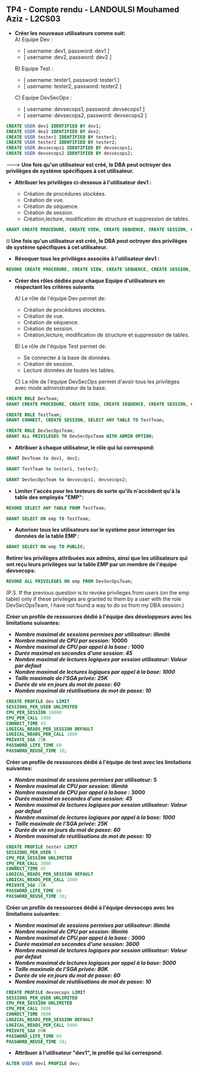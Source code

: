 ## TP4 - Compte rendu - LANDOULSI Mouhamed Aziz - L2CS03

 - **Créer les nouveaux utilisateurs comme suit:**  
      A) Equipe Dev :

      * [ username: dev1, password: dev1 ]
      * [ username: dev2, password: dev2 ]
      
      B) Equipe Test :

      * [ username: tester1, password: tester1 ]
      * [ username: tester2, password: tester2 ]
     
     
     C) Equipe DevSecOps :      
      * [ username: devsecops1, password: devsecops1 ]
      * [ username: devsecops2, password: devsecops2 ]


```sql
CREATE USER dev1 IDENTIFIED BY dev1;
CREATE USER dev2 IDENTIFIED BY dev2;
CREATE USER tester1 IDENTIFIED BY tester1;
CREATE USER tester2 IDENTIFIED BY tester2;
CREATE USER devsecops1 IDENTIFIED BY devsecops1;
CREATE USER devsecops2 IDENTIFIED BY devsecops2;
```
  --->  **Une fois qu'un utilisateur est créé, le DBA peut octroyer des privilèges de système spécifiques à cet utilisateur.**
 

  - **Attribuer les privilèges ci-dessous à l'utilisateur dev1 :** 
 
     * Création de procédures stockées.
     * Création de vue.
     * Création de séquence.
     * Création de session.
     * Création,lecture, modification de structure et suppression de tables.

```sql
GRANT CREATE PROCEDURE, CREATE VIEW, CREATE SEQUENCE, CREATE SESSION, CREATE ANY TABLE, SELECT ANY TABLE, ALTER ANY TABLE, DROP ANY TABLE TO dev1;
```

¤   **Une fois qu'un utilisateur est créé, le DBA peut octroyer des privilèges de système spécifiques à cet utilisateur.**
 
 
   - **Révoquer tous les privilèges associès à l'utilisateur dev1 :** 

```sql
REVOKE CREATE PROCEDURE, CREATE VIEW, CREATE SEQUENCE, CREATE SESSION, CREATE ANY TABLE, SELECT ANY TABLE, ALTER ANY TABLE, DROP ANY TABLE FROM dev1;
```

 
  - **Créer des rôles dédiés pour chaque Equipe d'utilisateurs en réspectant les critères suivants** 

      A) Le rôle de l'équipe Dev permet de:

      * Création de procédures stockées.
      * Création de vue.
      * Création de séquence.
      * Création de session.
      * Création,lecture, modification de structure et suppression de tables.
      
      B) Le rôle de l'équipe Test permet de:

      * Se connecter à la base de données.
      * Création de session.
      * Lecture données de toutes les tables.
     
     C) Le rôle de l'équipe DevSecOps permet d'avoir tous les privilèges avec mode administrateur de la base:  

```sql
CREATE ROLE DevTeam;
GRANT CREATE PROCEDURE, CREATE VIEW, CREATE SEQUENCE, CREATE SESSION, CREATE ANY TABLE, SELECT ANY TABLE, ALTER ANY TABLE, DROP ANY TABLE TO DevTeam;
```
```sql
CREATE ROLE TestTeam;
GRANT CONNECT, CREATE SESSION, SELECT ANY TABLE TO TestTeam;
```
```sql
CREATE ROLE DevSecOpsTeam;
GRANT ALL PRIVILEGES TO DevSecOpsTeam WITH ADMIN OPTION;
```

 
   - **Attribuer à chaque utilisateur, le rôle qui lui correspond:** 
  

```sql
GRANT DevTeam to dev1, dev2;
```
```sql
GRANT TestTeam to tester1, tester2;
```
```sql
GRANT DevSecOpsTeam to devsecops1, devsecops2;
```

   - **Limiter l'accès pour les testeurs de sorte qu'ils n'accèdent qu'à la table des employés "EMP":** 
  

```sql
REVOKE SELECT ANY TABLE FROM TestTeam;
```

 ```sql
GRANT SELECT ON emp TO TestTeam;
```
 
 
 
   - **Autoriser tous les utilisateurs sur le système pour interroger les données de la table EMP :** 
  

 ```sql
GRANT SELECT ON emp TO PUBLIC;
```

**Retirer les privilèges attribuées aux admins, ainsi que les utilisateurs qui ont reçu leurs privilèges sur la table EMP par un membre de l'équipe devsecops:**

 
 
```sql
REVOKE ALL PRIVILEGES ON emp FROM DevSecOpsTeam;
```
(P.S. If the previous question is to revoke privileges from users (on the emp table) only if these privileges are granted to them by a user with the role DevSecOpsTeam, I have not found a way to do so from my DBA session.)


**Créer un profile de ressources dédié à l'équipe des développeurs avec les limitations suivantes:**
  * ***Nombre maximal de sessions permises par utilisateur:*** **illimité**
  * ***Nombre maximal de CPU par session:*** **10000**  
  * ***Nombre maximal de CPU par appel à la base :*** **1000**
  * ***Durée maximal en secondes d'une session:*** ***45*** 
  * ***Nombre maximal de lectures logiques par session utilisateur:*** ***Valeur par defaut***
  * ***Nombre maximal de lectures logiques par appel à la base:*** ***1000***
  * ***Taille maximale de l'SGA privée:*** ***25K***
  * ***Durée de vie en jours du mot de passe:*** ***60***
  * ***Nombre maximal de réutilisations de mot de passe:*** ***10***



```sql 
CREATE PROFILE dev LIMIT
SESSIONS_PER_USER UNLIMITED
CPU_PER_SESSION 10000
CPU_PER_CALL 1000
CONNECT_TIME 45
LOGICAL_READS_PER_SESSION DEFAULT
LOGICAL_READS_PER_CALL 1000
PRIVATE_SGA 25K
PASSWORD_LIFE_TIME 60
PASSWORD_REUSE_TIME 10;
```




**Créer un profile de ressources dédié à l'équipe de test avec les limitations suivantes:**
  * ***Nombre maximal de sessions permises par utilisateur:*** **5**
  * ***Nombre maximal de CPU par session:*** **illimité**  
  * ***Nombre maximal de CPU par appel à la base :*** **3000**
  * ***Durée maximal en secondes d'une session:*** ***45*** 
  * ***Nombre maximal de lectures logiques par session utilisateur:*** ***Valeur par defaut***
  * ***Nombre maximal de lectures logiques par appel à la base:*** ***1000***
  * ***Taille maximale de l'SGA privée:*** ***25K***
  * ***Durée de vie en jours du mot de passe:*** ***60***
  * ***Nombre maximal de réutilisations de mot de passe:*** ***10***
```sql 
CREATE PROFILE tester LIMIT
SESSIONS_PER_USER 5
CPU_PER_SESSION UNLIMITED
CPU_PER_CALL 3000
CONNECT_TIME 45
LOGICAL_READS_PER_SESSION DEFAULT
LOGICAL_READS_PER_CALL 1000
PRIVATE_SGA 25K
PASSWORD_LIFE_TIME 60
PASSWORD_REUSE_TIME 10;
```

**Créer un profile de ressources dédié à l'équipe devsecops avec les limitations suivantes:**
  * ***Nombre maximal de sessions permises par utilisateur:*** **illimité**
  * ***Nombre maximal de CPU par session:*** **illimité**  
  * ***Nombre maximal de CPU par appel à la base :*** **3000**
  * ***Durée maximal en secondes d'une session:*** ***3600*** 
  * ***Nombre maximal de lectures logiques par session utilisateur:*** ***Valeur par defaut***
  * ***Nombre maximal de lectures logiques par appel à la base:*** ***5000***
  * ***Taille maximale de l'SGA privée:*** ***80K***
  * ***Durée de vie en jours du mot de passe:*** ***60***
  * ***Nombre maximal de réutilisations de mot de passe:*** ***10***

```sql 
CREATE PROFILE devsecops LIMIT
SESSIONS_PER_USER UNLIMITED
CPU_PER_SESSION UNLIMITED
CPU_PER_CALL 3000
CONNECT_TIME 3600
LOGICAL_READS_PER_SESSION DEFAULT
LOGICAL_READS_PER_CALL 5000
PRIVATE_SGA 80K
PASSWORD_LIFE_TIME 60
PASSWORD_REUSE_TIME 10;
```

  - **Attribuer à l'utilisateur "dev1", le profile qui lui correspond:** 
```sql
ALTER USER dev1 PROFILE dev;
```
